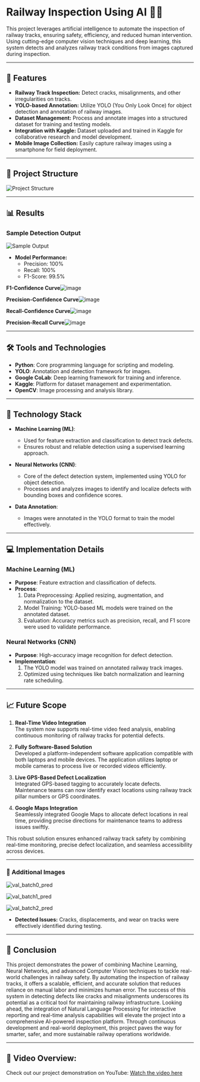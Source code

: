 # Railway Inspection Using AI 🚆🤖

This project leverages artificial intelligence to automate the inspection of railway tracks, ensuring safety, efficiency, and reduced human intervention. Using cutting-edge computer vision techniques and deep learning, this system detects and analyzes railway track conditions from images captured during inspection.

---

## 📌 Features

- **Railway Track Inspection:** Detect cracks, misalignments, and other irregularities on tracks.
- **YOLO-based Annotation:** Utilize YOLO (You Only Look Once) for object detection and annotation of railway images.
- **Dataset Management:** Process and annotate images into a structured dataset for training and testing models.
- **Integration with Kaggle:** Dataset uploaded and trained in Kaggle for collaborative research and model development.
- **Mobile Image Collection:** Easily capture railway images using a smartphone for field deployment.

---

## 📂 Project Structure

![Project Structure](https://github.com/user-attachments/assets/a727ca9f-6a29-4b1c-854f-8cc891facadd)

---

## 📊 Results

### Sample Detection Output  

![Sample Output](https://github.com/user-attachments/assets/e8881892-aad8-49b0-a38c-78142190fb2e)

- **Model Performance:**
  - Precision: 100%
  - Recall: 100%
  - F1-Score: 99.5%

**F1-Confidence Curve**![image](https://github.com/user-attachments/assets/eefa5dba-b1da-4c4d-abca-7c0fe33caa53)

**Precision-Confidence Curve**![image](https://github.com/user-attachments/assets/3621a2bd-6cd9-404a-8fd2-e8cab0c8dc7b)

**Recall-Confidence Curve**![image](https://github.com/user-attachments/assets/caecaf06-4cff-47b8-94e9-31160db6c662)

**Precision-Recall Curve**![image](https://github.com/user-attachments/assets/9eb2e1f8-1eea-422a-8b25-cbace6f7fc50)

---

## 🛠️ Tools and Technologies

- **Python**: Core programming language for scripting and modeling.
- **YOLO**: Annotation and detection framework for images.
- **Google CoLab**: Deep learning framework for training and inference.
- **Kaggle**: Platform for dataset management and experimentation.
- **OpenCV**: Image processing and analysis library.

---

## 🧠 Technology Stack

- **Machine Learning (ML)**:  
  - Used for feature extraction and classification to detect track defects.  
  - Ensures robust and reliable detection using a supervised learning approach.  

- **Neural Networks (CNN)**:  
  - Core of the defect detection system, implemented using YOLO for object detection.  
  - Processes and analyzes images to identify and localize defects with bounding boxes and confidence scores.  

- **Data Annotation**:  
  - Images were annotated in the YOLO format to train the model effectively.  

---

## 💻 Implementation Details  

### **Machine Learning (ML)**  
- **Purpose**: Feature extraction and classification of defects.  
- **Process**:  
  1. Data Preprocessing: Applied resizing, augmentation, and normalization to the dataset.  
  2. Model Training: YOLO-based ML models were trained on the annotated dataset.  
  3. Evaluation: Accuracy metrics such as precision, recall, and F1 score were used to validate performance.  

### **Neural Networks (CNN)**  
- **Purpose**: High-accuracy image recognition for defect detection.  
- **Implementation**:  
  1. The YOLO model was trained on annotated railway track images.  
  2. Optimized using techniques like batch normalization and learning rate scheduling.    

---

## 📈 Future Scope

1. **Real-Time Video Integration**  
   The system now supports real-time video feed analysis, enabling continuous monitoring of railway tracks for potential defects.

2. **Fully Software-Based Solution**  
   Developed a platform-independent software application compatible with both laptops and mobile devices. The application utilizes laptop or mobile cameras to process live or recorded videos efficiently.

3. **Live GPS-Based Defect Localization**  
   Integrated GPS-based tagging to accurately locate defects. Maintenance teams can now identify exact locations using railway track pillar numbers or GPS coordinates.

4. **Google Maps Integration**  
   Seamlessly integrated Google Maps to allocate defect locations in real time, providing precise directions for maintenance teams to address issues swiftly.  

This robust solution ensures enhanced railway track safety by combining real-time monitoring, precise defect localization, and seamless accessibility across devices.
 
---

### 📸 Additional Images

![val_batch0_pred](https://github.com/user-attachments/assets/64943a3f-5748-477d-99c7-8e987f36820e)

![val_batch1_pred](https://github.com/user-attachments/assets/ae889856-784a-4e65-9239-40ce29333537)

![val_batch2_pred](https://github.com/user-attachments/assets/14ad918c-1040-4bd5-aaa3-dfb7bd8c7346)

- **Detected Issues:** Cracks, displacements, and wear on tracks were effectively identified during testing.

---

## 🌟 Conclusion

This project demonstrates the power of combining Machine Learning, Neural Networks, and advanced Computer Vision techniques to tackle real-world challenges in railway safety. By automating the inspection of railway tracks, it offers a scalable, efficient, and accurate solution that reduces reliance on manual labor and minimizes human error.
The success of this system in detecting defects like cracks and misalignments underscores its potential as a critical tool for maintaining railway infrastructure. Looking ahead, the integration of Natural Language Processing for interactive reporting and real-time analysis capabilities will elevate the project into a comprehensive AI-powered inspection platform.
Through continuous development and real-world deployment, this project paves the way for smarter, safer, and more sustainable railway operations worldwide. 

---

## 🎥 Video Overview:
Check out our project demonstration on YouTube:
[Watch the video here](https://shorturl.at/KFK43)
